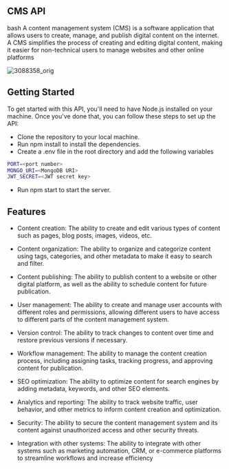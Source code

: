 ## CMS API

bash A content management system (CMS) is a software application that allows users to create, manage, and publish digital content on the internet. A CMS simplifies the process of creating and editing digital content, making it easier for non-technical users to manage websites and other online platforms

![3088358_orig](https://user-images.githubusercontent.com/56930241/234988498-d0487b9d-39df-4520-9f73-65ca3d7b3af6.jpg)

## Getting Started
 To get started with this API, you'll need to have Node.js installed on your machine. Once you've done that, you can follow these steps to set up the API:
 - Clone the repository to your local machine.
 - Run npm install to install the dependencies.
 - Create a .env file in the root directory and add the following variables

```bash 
PORT=<port number>
MONGO_URI=<MongoDB URI>
JWT_SECRET=<JWT secret key>
```
- Run npm start to start the server.

## Features

- Content creation: The ability to create and edit various types of content such as pages, blog posts, images, videos, etc.

- Content organization: The ability to organize and categorize content using tags, categories, and other metadata to make it easy to search and filter.

- Content publishing: The ability to publish content to a website or other digital platform, as well as the ability to schedule content for future publication.

- User management: The ability to create and manage user accounts with different roles and permissions, allowing different users to have access to different parts of the content management system.

- Version control: The ability to track changes to content over time and restore previous versions if necessary.

- Workflow management: The ability to manage the content creation process, including assigning tasks, tracking progress, and approving content for publication.

- SEO optimization: The ability to optimize content for search engines by adding metadata, keywords, and other SEO elements.

- Analytics and reporting: The ability to track website traffic, user behavior, and other metrics to inform content creation and optimization.

- Security: The ability to secure the content management system and its content against unauthorized access and other security threats.

- Integration with other systems: The ability to integrate with other systems such as marketing automation, CRM, or e-commerce platforms to streamline workflows and increase efficiency


